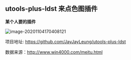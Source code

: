 ## utools-plus-ldst 来点色图插件


**某个人要的插件**



![image-20201104170408121](/img/image-20201104170408121.png)

项目地址: https://github.com/JayJayLeung/utools-plus-ldst

数据来源：http://www.win4000.com/meitu.html
